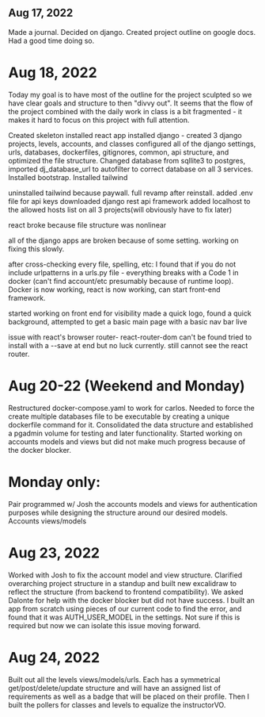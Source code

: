 ## Aug 17, 2022

Made a journal. Decided on django. Created project outline on google docs. Had a good time doing so.

# Aug 18, 2022
Today my goal is to have most of the outline for the project sculpted so we have clear goals and structure to then "divvy out". It seems that the flow of the project combined with the daily work in class is a bit fragmented - it makes it hard to focus on this project with full attention. 

Created skeleton
installed react app
installed django - created 3 django projects, levels, accounts, and classes
configured all of the django settings, urls, databases, dockerfiles, gitignores, common, api structure, and optimized the file structure. 
Changed database from sqllite3 to postgres, imported dj_database_url to autofilter to correct database on all 3 services.
Installed bootstrap. Installed tailwind

uninstalled tailwind because paywall. 
full revamp after reinstall. 
added .env file for api keys
downloaded django rest api framework 
added localhost to the allowed hosts list on all 3 projects(will obviously have to fix later)

react broke because file structure was nonlinear

all of the django apps are broken because of some setting. working on fixing this slowly.

after cross-checking every file, spelling, etc:
I found that if you do not include urlpatterns in a urls.py file - everything breaks with a Code 1 in docker (can't find account/etc presumably because of runtime loop). Docker is now working, react is now working, can start front-end framework.

started working on front end for visibility 
made a quick logo, found a quick background, attempted to get a basic main page with a basic nav bar live

issue with react's browser router- react-router-dom can't be found
tried to install with a --save at end but no luck currently. still cannot see the react router. 

# Aug 20-22 (Weekend and Monday)

Restructured docker-compose.yaml to work for carlos. Needed to force the create multiple databases file to be executable by creating a unique dockerfile command for it. Consolidated the data structure and established a pgadmin volume for testing and later functionality. Started working on accounts models and views but did not make much progress because of the docker blocker. 

# Monday only:
Pair programmed w/ Josh the accounts models and views for authentication purposes while designing the structure around our desired models. 
Accounts views/models 

# Aug 23, 2022

Worked with Josh to fix the account model and view structure. Clarified overarching project structure in a standup and built new excalidraw to reflect the structure (from backend to frontend compatibility). We asked Dalonte for help with the docker blocker but did not have success. I built an app from scratch using pieces of our current code to find the error, and found that it was AUTH_USER_MODEL in the settings. Not sure if this is required but now we can isolate this issue moving forward. 

# Aug 24, 2022

Built out all the levels views/models/urls. Each has a symmetrical get/post/delete/update structure and will have an assigned list of requirements as well as a badge that will be placed on their profile. Then I built the pollers for classes and levels to equalize the instructorVO.